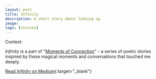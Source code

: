```yaml
---
layout: post
title: Infinity
description: A short story about looking up
image:
tags: [stories]
---
```


Context: 

*Infinity* is a part of "[Moments of Connection](/moments-of-connection)" - a series of poetic stories inspired by these magical moments and conversations that touched me deeply.

[Read *Infinity* on Medium](https://medium.com/@michal.korzonek/infinity-6629e68801b7){:target="_blank"}